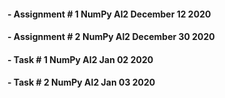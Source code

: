 #### - Assignment # 1 NumPy AI2 December 12 2020
#### - Assignment # 2 NumPy AI2 December 30 2020
#### - Task # 1 NumPy AI2 Jan 02 2020
#### - Task # 2 NumPy AI2 Jan 03 2020
